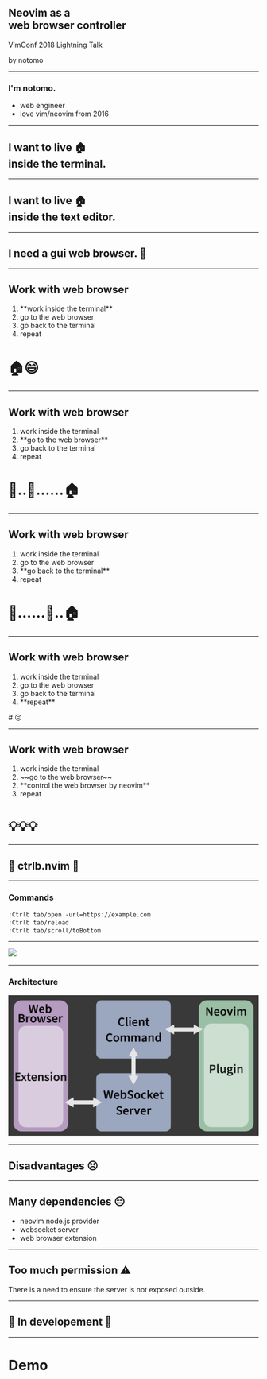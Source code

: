## Neovim as a <br>web browser controller

<p class="title-footer">VimConf 2018 Lightning Talk</p>
<p class="title-footer">by notomo</p>

---

### I'm <span class="pink">n</span>otomo.

- <span class="list-element">web engineer</span>
- <span class="list-element">love vim/neovim from 2016</span>

---

## I want to live 🏠<br>inside the terminal<span class="dot">.</span>

---

## <span class="inactive">I want to live 🏠<br>inside the </span>text editor<span class="dot inactive">.</span>

---

## I need a gui web browser<span class="dot">.</span> 🤔</span>

---

## Work with web browser

<ol>
    <li class="list-element">**work inside the terminal**</li>
    <li class="list-element inactive">go to the web browser</li>
    <li class="list-element inactive">go back to the terminal</li>
    <li class="list-element inactive">repeat</li>
</ol>

# 🏠😄

---

## Work with web browser

<ol>
    <li class="list-element inactive">work inside the terminal</li>
    <li class="list-element">**go to the web browser**</li>
    <li class="list-element inactive">go back to the terminal</li>
    <li class="list-element inactive">repeat</li>
</ol>

# 🏢..🚃......🏠

---

## Work with web browser

<ol>
    <li class="list-element inactive">work inside the terminal</li>
    <li class="list-element inactive">go to the web browser</li>
    <li class="list-element">**go back to the terminal**</li>
    <li class="list-element inactive">repeat</li>
</ol>

# 🏢......🚃..🏠

---

## Work with web browser

<ol>
    <li class="list-element inactive">work inside the terminal</li>
    <li class="list-element inactive">go to the web browser</li>
    <li class="list-element inactive">go back to the terminal</li>
    <li class="list-element">**repeat**</li>
</ol>
# 😣

---

## <span class="text-overflow-center inactive">Work with web browser </span>

<ol>
    <li class="list-element inactive">work inside the terminal</li>
    <li class="list-element inactive">~~go to the web browser~~</li>
    <li value="2" class="list-element">**control the web browser by neovim**</li>
    <li class="list-element inactive">repeat</li>
</ol>

# 💡💡💡

---

## 🎉 ctrlb.nvim 🎉

---

### Commands

```text
:Ctrlb tab/open -url=https://example.com
:Ctrlb tab/reload
:Ctrlb tab/scroll/toBottom
```

---

<img src="https://raw.github.com/wiki/notomo/ctrlb.nvim/images/demo.gif">

---

### <h3 class="fix-margin">Architecture</h3>
<p class="no-margin"><img src="image/architecture.png"></p>

---

## Disadvantages 😣

---

## <span class="text-overflow-center">Many dependencies 😑</span>

- <span class="list-element">neovim node.js provider</span>
- <span class="list-element">websocket server</span>
- <span class="list-element">web browser extension</span>

---

## <span class="text-overflow-center">Too much permission <span class="warning">&#x26a0;</span></span>

<span class="warning-text">
    <span class="warning-line left">There is a need to ensure</span>
    <span class="warning-line">the server is not exposed outside.</span>
</span>

---

## <span class="text-overflow-center">🚧 In developement 🚧</span>

---

# Demo

